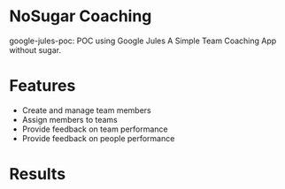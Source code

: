 # NoSugar Coaching

google-jules-poc: POC using Google Jules
A Simple Team Coaching App without sugar.

# Features

* Create and manage team members
* Assign members to teams
* Provide feedback on team performance
* Provide feedback on people performance

# Results

